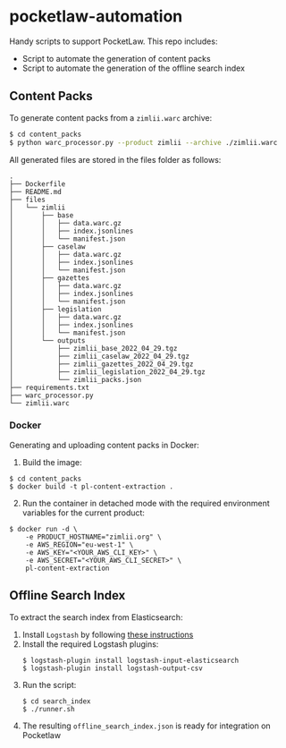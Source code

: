 # pocketlaw-automation

Handy scripts to support PocketLaw. This repo includes:
* Script to automate the generation of content packs
* Script to automate the generation of the offline search index

## Content Packs

To generate content packs from a `zimlii.warc` archive:

```bash
$ cd content_packs
$ python warc_processor.py --product zimlii --archive ./zimlii.warc
```

All generated files are stored in the files folder as follows:

```
.
├── Dockerfile
├── README.md
├── files
│   └── zimlii
│       ├── base
│       │   ├── data.warc.gz
│       │   ├── index.jsonlines
│       │   └── manifest.json
│       ├── caselaw
│       │   ├── data.warc.gz
│       │   ├── index.jsonlines
│       │   └── manifest.json
│       ├── gazettes
│       │   ├── data.warc.gz
│       │   ├── index.jsonlines
│       │   └── manifest.json
│       ├── legislation
│       │   ├── data.warc.gz
│       │   ├── index.jsonlines
│       │   └── manifest.json
│       └── outputs
│           ├── zimlii_base_2022_04_29.tgz
│           ├── zimlii_caselaw_2022_04_29.tgz
│           ├── zimlii_gazettes_2022_04_29.tgz
│           ├── zimlii_legislation_2022_04_29.tgz
│           └── zimlii_packs.json
├── requirements.txt
├── warc_processor.py
└── zimlii.warc
```

### Docker

Generating and uploading content packs in Docker:

1. Build the image:
```
$ cd content_packs
$ docker build -t pl-content-extraction .
```

2. Run the container in detached mode with the required environment variables for the current product:
```
$ docker run -d \
    -e PRODUCT_HOSTNAME="zimlii.org" \
    -e AWS_REGION="eu-west-1" \
    -e AWS_KEY="<YOUR_AWS_CLI_KEY>" \
    -e AWS_SECRET="<YOUR_AWS_CLI_SECRET>" \
    pl-content-extraction
```

## Offline Search Index

To extract the search index from Elasticsearch:
1. Install `Logstash` by following [these instructions](https://www.elastic.co/guide/en/logstash/7.17/installing-logstash.html)
2. Install the required Logstash plugins:
    ```
    $ logstash-plugin install logstash-input-elasticsearch
    $ logstash-plugin install logstash-output-csv 
    ```
3. Run the script:
    ```
    $ cd search_index
    $ ./runner.sh
    ```
4. The resulting `offline_search_index.json` is ready for integration on Pocketlaw

